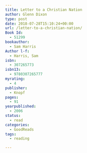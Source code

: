 ```yaml
---
title: Letter to a Christian Nation
author: Glenn Dixon
type: post
date: 2018-07-28T15:10:24+00:00
url: /letter-to-a-christian-nation/
Book Id:
  - 51299
bookauthor:
  - Sam Harris
Author l-f:
  - Harris, Sam
isbn:
  - 307265773
isbn13:
  - 9780307265777
myrating:
  - 4
publisher:
  - Knopf
pages:
  - 91
yearpublished:
  - 2006
status:
  - read
categories:
  - GoodReads
tags:
  - reading

---
```

